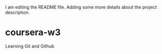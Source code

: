 I am editing the README file. Adding some more details about the project description.
# coursera-w3
Learning Git and Github
